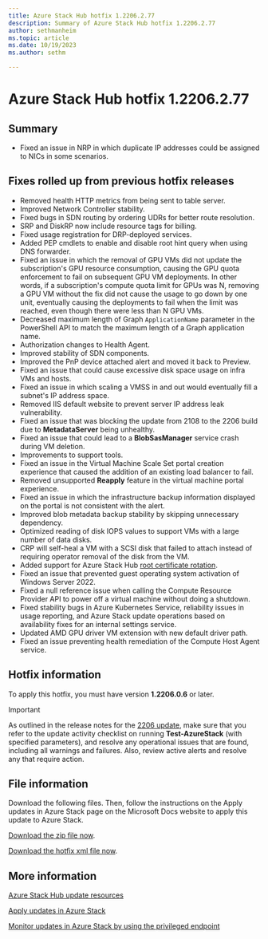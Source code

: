 ```yaml
---
title: Azure Stack Hub hotfix 1.2206.2.77
description: Summary of Azure Stack Hub hotfix 1.2206.2.77
author: sethmanheim
ms.topic: article
ms.date: 10/19/2023
ms.author: sethm

---
```


# Azure Stack Hub hotfix 1.2206.2.77

## Summary

- Fixed an issue in NRP in which duplicate IP addresses could be assigned to NICs in some scenarios.

## Fixes rolled up from previous hotfix releases

- Removed health HTTP metrics from being sent to table server.
- Improved Network Controller stability.
- Fixed bugs in SDN routing by ordering UDRs for better route resolution.
- SRP and DiskRP now include resource tags for billing.
- Fixed usage registration for DRP-deployed services.
- Added PEP cmdlets to enable and disable root hint query when using DNS forwarder.
- Fixed an issue in which the removal of GPU VMs did not update the subscription's GPU resource consumption, causing the GPU quota enforcement to fail on subsequent GPU VM deployments. In other words, if a subscription's compute quota limit for GPUs was N, removing a GPU VM without the fix did not cause the usage to go down by one unit, eventually causing the deployments to fail when the limit was reached, even though there were less than N GPU VMs.
- Decreased maximum length of Graph `ApplicationName` parameter in the PowerShell API to match the maximum length of a Graph application name.
- Authorization changes to Health Agent.
- Improved stability of SDN components.
- Improved the PnP device attached alert and moved it back to Preview.
- Fixed an issue that could cause excessive disk space usage on infra VMs and hosts.
- Fixed an issue in which scaling a VMSS in and out would eventually fill a subnet's IP address space.
- Removed IIS default website to prevent server IP address leak vulnerability.
- Fixed an issue that was blocking the update from 2108 to the 2206 build due to **MetadataServer** being unhealthy.
- Fixed an issue that could lead to a **BlobSasManager** service crash during VM deletion.
- Improvements to support tools.
- Fixed an issue in the Virtual Machine Scale Set portal creation experience that caused the addition of an existing load balancer to fail.
- Removed unsupported **Reapply** feature in the virtual machine portal experience.
- Fixed an issue in which the infrastructure backup information displayed on the portal is not consistent with the alert.
- Improved blob metadata backup stability by skipping unnecessary dependency.
- Optimized reading of disk IOPS values to support VMs with a large number of data disks.
- CRP will self-heal a VM with a SCSI disk that failed to attach instead of requiring operator removal of the disk from the VM.
- Added support for Azure Stack Hub [root certificate rotation](azure-stack-rotate-secrets.md#rotate-internal-secrets).
- Fixed an issue that prevented guest operating system activation of Windows Server 2022.
- Fixed a null reference issue when calling the Compute Resource Provider API to power off a virtual machine without doing a shutdown.
- Fixed stability bugs in Azure Kubernetes Service, reliability issues in usage reporting, and Azure Stack update operations based on availability fixes for an internal settings service.
- Updated AMD GPU driver VM extension with new default driver path.
- Fixed an issue preventing health remediation of the Compute Host Agent service.

## Hotfix information

To apply this hotfix, you must have version **1.2206.0.6** or later.

> [!IMPORTANT]
> As outlined in the release notes for the [2206 update](release-notes.md?view=azs-2206&preserve-view=true), make sure that you refer to the update activity checklist on running **Test-AzureStack** (with specified parameters), and resolve any operational issues that are found, including all warnings and failures. Also, review active alerts and resolve any that require action.

## File information

Download the following files. Then, follow the instructions on the Apply updates in Azure Stack page on the Microsoft Docs website to apply this update to Azure Stack.

[Download the zip file now](https://azurestackhub.azureedge.net/PR/download/MAS_ProdHotfix_1.2206.2.77/HotFix/AzS_Update_1.2206.2.77.zip).

[Download the hotfix xml file now](https://azurestackhub.azureedge.net/PR/download/MAS_ProdHotfix_1.2206.2.77/HotFix/metadata.xml).

## More information

[Azure Stack Hub update resources](azure-stack-updates.md)

[Apply updates in Azure Stack](azure-stack-apply-updates.md)

[Monitor updates in Azure Stack by using the privileged endpoint](azure-stack-monitor-update.md)
